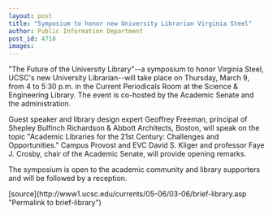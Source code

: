 ```yaml
---
layout: post
title: "Symposium to honor new University Librarian Virginia Steel"
author: Public Information Department
post_id: 4718
images:
---
```


<a name="content" id="content"></a>
<p>
  "The Future of the University Library"--a symposium to honor Virginia Steel, UCSC's new University Librarian--will take place on Thursday, March 9, from 4 to 5:30 p.m. in the Current Periodicals Room at the Science &amp; Engineering Library. The event is co-hosted by the Academic Senate and the administration.
</p>
<p>
  Guest speaker and library design expert Geoffrey Freeman, principal of Shepley Bulfinch Richardson &amp; Abbott Architects, Boston, will speak on the topic "Academic Libraries for the 21st Century: Challenges and Opportunities." Campus Provost and EVC David S. Kliger and professor Faye J. Crosby, chair of the Academic Senate, will provide opening remarks.
</p>
<p>
  The symposium is open to the academic community and library supporters and will be followed by a reception.
</p>
[source](http://www1.ucsc.edu/currents/05-06/03-06/brief-library.asp "Permalink to brief-library")
